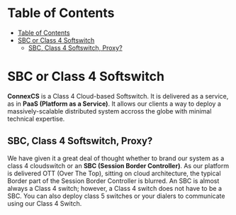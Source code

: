 # Table of Contents

- [Table of Contents](#table-of-contents)
- [SBC or Class 4 Softswitch](#sbc-or-class-4-softswitch)
  - [SBC, Class 4 Softswitch, Proxy?](#sbc-class-4-softswitch-proxy)

# SBC or Class 4 Softswitch

**ConnexCS** is a Class 4 Cloud-based Softswitch. It is delivered as a service, as in **PaaS (Platform as a Service)**. It allows our clients a way to deploy a massively-scalable distributed system accross the globe with minimal technical expertise.

## SBC, Class 4 Softswitch, Proxy?

We have given it a great deal of thought whether to brand our system as a class 4 cloudswitch or an **SBC (Session Border Controller)**. 
As our platform is delivered OTT (Over The Top), sitting on cloud architecture, the typical Border part of the Session Border Controller is blurred. An SBC is almost always a Class 4 switch; however, a Class 4 switch does not have to be a SBC. You can also deploy class 5 switches or your dialers to communicate using our Class 4 Switch.
